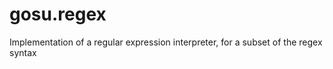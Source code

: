 gosu.regex
==========

Implementation of a regular expression interpreter, for a subset of the regex syntax
